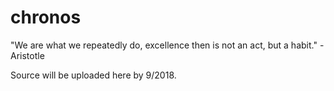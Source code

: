 # chronos
"We are what we repeatedly do, excellence then is not an act, but a habit." - Aristotle

Source will be uploaded here by 9/2018.
